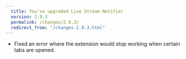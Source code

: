 ```yaml
---
  title: You've upgraded Live Stream Notifier
  version: 2.9.3
  permalink: /changes/2.9.3/
  redirect_from: "/changes-2.9.3.html"
---
```

 - Fixed an error where the extension would stop working when certain tabs are opened.

